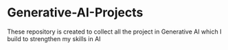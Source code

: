 # Generative-AI-Projects
These repository is created to collect all the project in Generative AI which I build to strengthen  my skills in AI 
